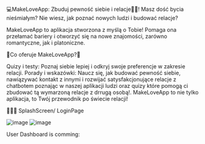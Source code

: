 💻MakeLoveApp: Zbuduj pewność siebie i relacje🙋‍♂️! Masz dość bycia nieśmiałym? Nie wiesz, jak poznać nowych ludzi i budować relacje? 

MakeLoveApp to aplikacja stworzona z myślą o Tobie! Pomaga ona przełamać bariery i otworzyć się na nowe znajomości, zarówno romantyczne, jak i platoniczne.

📍Co oferuje MakeLoveApp?📍

Quizy i testy: Poznaj siebie lepiej i odkryj swoje preferencje w zakresie relacji. Porady i wskazówki: Naucz się, jak budować pewność siebie, nawiązywać kontakt z innymi i rozwijać satysfakcjonujące relacje z chatbotem poznając w naszej aplikacji ludzi oraz quizy które pomogą ci zbudować tą wymarzoną relacje z drrugą osobą!. MakeLoveApp to nie tylko aplikacja, to Twój przewodnik po świecie relacji! ️ ️


  🩷🩷🩷
  SplashScreen/                                     LoginPage
  
  ![image](https://github.com/user-attachments/assets/8a648e59-ce77-40ac-ace5-0cf6786c5031)
  ![image](https://github.com/user-attachments/assets/ae5f2fdc-8f03-4a1b-9f87-a72d02090df3)
  
  
  
  
  
  User Dashboard is comming:
